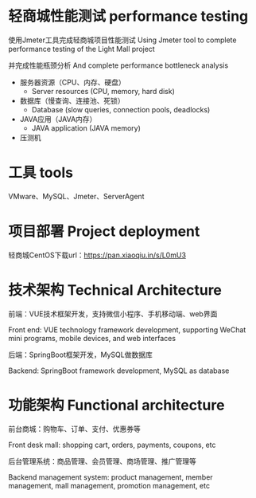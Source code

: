 # 轻商城性能测试 performance testing
使用Jmeter工具完成轻商城项目性能测试
Using Jmeter tool to complete performance testing of the Light Mall project


并完成性能瓶颈分析
And complete performance bottleneck analysis
- 服务器资源（CPU、内存、硬盘）
  - Server resources (CPU, memory, hard disk)
- 数据库（慢查询、连接池、死锁）
  - Database (slow queries, connection pools, deadlocks)
- JAVA应用（JAVA内存）
  - JAVA application (JAVA memory)
- 压测机

# 工具 tools
VMware、MySQL、Jmeter、ServerAgent

# 项目部署 Project deployment
轻商城CentOS下载url：https://pan.xiaoqiu.in/s/L0mU3

# 技术架构 Technical Architecture
前端：VUE技术框架开发，支持微信小程序、手机移动端、web界面

Front end: VUE technology framework development, supporting WeChat mini programs, mobile devices, and web interfaces

后端：SpringBoot框架开发，MySQL做数据库

Backend: SpringBoot framework development, MySQL as database

# 功能架构 Functional architecture
前台商城：购物车、订单、支付、优惠券等

Front desk mall: shopping cart, orders, payments, coupons, etc

后台管理系统：商品管理、会员管理、商场管理、推广管理等

Backend management system: product management, member management, mall management, promotion management, etc
